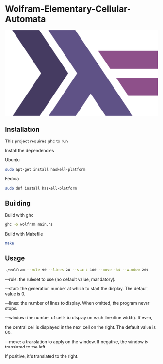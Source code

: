 # Wolfram-Elementary-Cellular-Automata

![](applicative-parsers-on-haskell-habr.webp)
## Installation
This project requires ghc to run

Install the dependencies

Ubuntu
```sh
sudo apt-get install haskell-platform
```

Fedora
```sh
sudo dnf install haskell-platform
```

## Building

Build with ghc
```sh
ghc -o wolfram main.hs
```

Build with Makefile
```sh
make
```

## Usage
```sh
./wolfram --rule 90 --lines 20 --start 100 --move -34 --window 200
```

--rule:   the ruleset to use (no default value, mandatory).

--start:  the generation number at which to start the display. The default value is 0.

--lines:  the number of lines to display. When omitted, the program never stops.

--window: the number of cells to display on each line (line width). If even,

 the central cell is displayed in the next cell on the right. The default value is 80.
 
--move:   a translation to apply on the window. If negative, the window is translated to the left.

 If positive, it's translated to the right.

